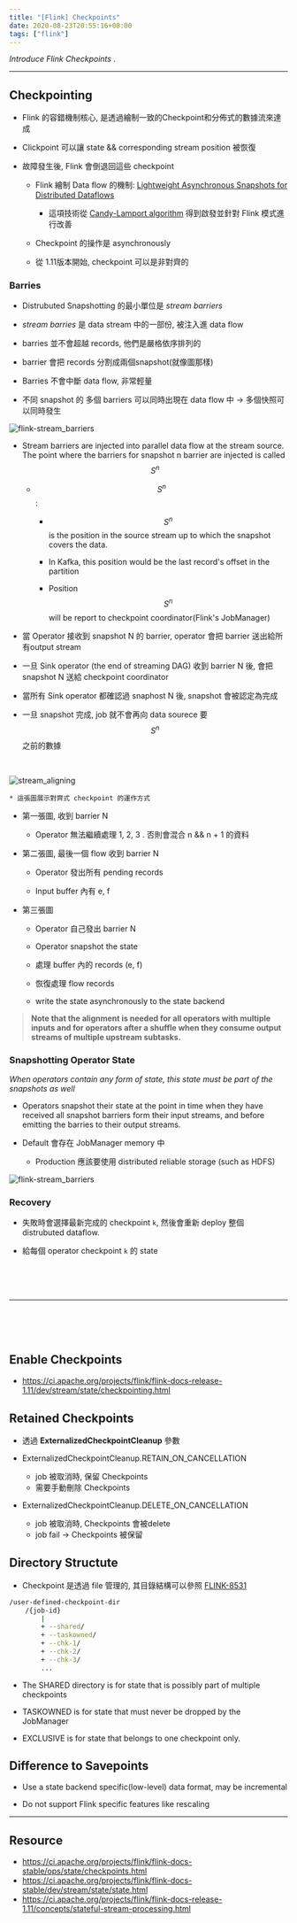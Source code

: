 ```yaml
---
title: "[Flink] Checkpoints"
date: 2020-08-23T20:55:16+08:00
tags: ["flink"]
---
```


_Introduce Flink Checkpoints_ .

<!--more-->

---

## Checkpointing

* Flink 的容錯機制核心, 是透過繪制一致的Checkpoint和分佈式的數據流來達成

* Clickpoint 可以讓 state && corresponding stream position 被恢復

* 故障發生後, Flink 會倒退回這些 checkpoint 

    * Flink 繪制 Data flow 的機制: [Lightweight Asynchronous Snapshots for Distributed Dataflows](https://arxiv.org/abs/1506.08603)

        * 這項技術從 [Candy-Lamport algorithm](https://www.microsoft.com/en-us/research/publication/distributed-snapshots-determining-global-states-distributed-system/?from=http%3A%2F%2Fresearch.microsoft.com%2Fen-us%2Fum%2Fpeople%2Flamport%2Fpubs%2Fchandy.pdf) 得到啟發並針對 Flink 模式進行改善

    * Checkpoint 的操作是 asynchronously

    * 從 1.11版本開始, checkpoint 可以是非對齊的

### Barries

* Distrubuted Snapshotting 的最小單位是 _stream barriers_

* _stream barries_ 是 data stream 中的一部份, 被注入進 data flow

* barries 並不會超越 records, 他們是嚴格依序排列的

* barrier 會把 records 分割成兩個snapshot(就像圖那樣)

* Barries 不會中斷 data flow, 非常輕量

* 不同 snapshot 的 多個 barriers 可以同時出現在 data flow 中 -> 多個快照可以同時發生

![flink-stream_barriers](/img/flink/stream_barriers.svg#center)

* Stream barriers are injected into parallel data flow at the stream source. The point where the barriers for snapshot n barrier are injected is called $$S^{n}$$

    * $$S^{n}$$ :

        * $$S^{n}$$ is the position in the source stream up to which the snapshot covers the data.

        * In Kafka, this position would be the last record's offset in the partition

        * Position $$S^{n}$$ will be report to checkpoint coordinator(Flink's JobManager)

* 當 Operator 接收到 snapshot N 的 barrier, operator 會把 barrier 送出給所有output stream

* 一旦 Sink operator (the end of streaming DAG) 收到 barrier N 後, 會把 snapshot N 送給 checkpoint coordinator

* 當所有 Sink operator 都確認過 snaphost N 後, snapshot 會被認定為完成

* 一旦 snapshot 完成, job 就不會再向 data sourece 要 $$S^{n}$$ 之前的數據

<br>

![stream_aligning](/img/flink/stream_aligning.svg)

    * 這張圖展示對齊式 checkpoint 的運作方式

* 第一張圖, 收到 barrier N

    * Operator 無法繼續處理 1, 2, 3 . 否則會混合 n && n + 1 的資料

* 第二張圖, 最後一個 flow 收到 barrier N

    * Operator 發出所有 pending records

    * Input buffer 內有 e, f

*  第三張圖

    * Operator 自己發出 barrier N

    * Operator snapshot the state

    * 處理 buffer 內的 records (e, f)

    * 恢復處理 flow records

    * write the state asynchronously to the state backend

> **Note that the alignment is needed for all operators with multiple inputs and for operators after a shuffle when they consume output streams of multiple upstream subtasks.**


### Snapshotting Operator State

_When operators contain any form of state, this state must be part of the snapshots as well_

* Operators snapshot their state at the point in time when they have received all snapshot barriers form their input streams, and before emitting the barries to their output streams.

* Default 會存在 JobManager memory 中
    * Production 應該要使用 distributed reliable storage (such as HDFS)

![flink-stream_barriers](/img/flink/checkpointing.svg#center)

### Recovery

* 失敗時會選擇最新完成的 checkpoint `k`, 然後會重新 deploy 整個 distrubuted dataflow.

* 給每個 operator checkpoint `k` 的 state


<br>
<br>
<br>

---

<br>
<br>
<br>

## Enable Checkpoints

* https://ci.apache.org/projects/flink/flink-docs-release-1.11/dev/stream/state/checkpointing.html

## Retained Checkpoints

* 透過 **ExternalizedCheckpointCleanup** 參數

* ExternalizedCheckpointCleanup.RETAIN_ON_CANCELLATION
    * job 被取消時, 保留 Checkpoints
    * 需要手動刪除 Checkpoints

* ExternalizedCheckpointCleanup.DELETE_ON_CANCELLATION
    * job 被取消時, Checkpoints 會被delete
    * job fail -> Checkpoints 被保留

## Directory Structute

* Checkpoint 是透過 file 管理的, 其目錄結構可以參照 [FLINK-8531](https://issues.apache.org/jira/browse/FLINK-8531)

```bash
/user-defined-checkpoint-dir
    /{job-id}
        |
        + --shared/
        + --taskowned/
        + --chk-1/
        + --chk-2/
        + --chk-3/
        ...
```

* The SHARED directory is for state that is possibly part of multiple checkpoints

* TASKOWNED is for state that must never be dropped by the JobManager

* EXCLUSIVE is for state that belongs to one checkpoint only.

## Difference to Savepoints

* Use a state backend specific(low-level) data format, may be incremental

* Do not support Flink specific features like rescaling




---

## Resource

* https://ci.apache.org/projects/flink/flink-docs-stable/ops/state/checkpoints.html
* https://ci.apache.org/projects/flink/flink-docs-stable/dev/stream/state/state.html
* https://ci.apache.org/projects/flink/flink-docs-release-1.11/concepts/stateful-stream-processing.html

